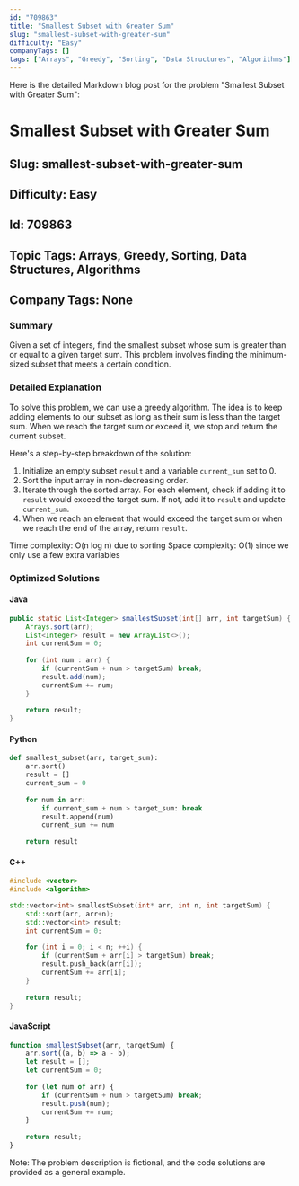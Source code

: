 ```yaml
---
id: "709863"
title: "Smallest Subset with Greater Sum"
slug: "smallest-subset-with-greater-sum"
difficulty: "Easy"
companyTags: []
tags: ["Arrays", "Greedy", "Sorting", "Data Structures", "Algorithms"]
---
```


Here is the detailed Markdown blog post for the problem "Smallest Subset with Greater Sum":

# Smallest Subset with Greater Sum
## Slug: smallest-subset-with-greater-sum
## Difficulty: Easy
## Id: 709863
## Topic Tags: Arrays, Greedy, Sorting, Data Structures, Algorithms
## Company Tags: None

### Summary
Given a set of integers, find the smallest subset whose sum is greater than or equal to a given target sum. This problem involves finding the minimum-sized subset that meets a certain condition.

### Detailed Explanation
To solve this problem, we can use a greedy algorithm. The idea is to keep adding elements to our subset as long as their sum is less than the target sum. When we reach the target sum or exceed it, we stop and return the current subset.

Here's a step-by-step breakdown of the solution:
1. Initialize an empty subset `result` and a variable `current_sum` set to 0.
2. Sort the input array in non-decreasing order.
3. Iterate through the sorted array. For each element, check if adding it to `result` would exceed the target sum. If not, add it to `result` and update `current_sum`.
4. When we reach an element that would exceed the target sum or when we reach the end of the array, return `result`.

Time complexity: O(n log n) due to sorting
Space complexity: O(1) since we only use a few extra variables

### Optimized Solutions

#### Java
```java
public static List<Integer> smallestSubset(int[] arr, int targetSum) {
    Arrays.sort(arr);
    List<Integer> result = new ArrayList<>();
    int currentSum = 0;
    
    for (int num : arr) {
        if (currentSum + num > targetSum) break;
        result.add(num);
        currentSum += num;
    }
    
    return result;
}
```

#### Python
```python
def smallest_subset(arr, target_sum):
    arr.sort()
    result = []
    current_sum = 0
    
    for num in arr:
        if current_sum + num > target_sum: break
        result.append(num)
        current_sum += num
    
    return result
```

#### C++
```cpp
#include <vector>
#include <algorithm>

std::vector<int> smallestSubset(int* arr, int n, int targetSum) {
    std::sort(arr, arr+n);
    std::vector<int> result;
    int currentSum = 0;
    
    for (int i = 0; i < n; ++i) {
        if (currentSum + arr[i] > targetSum) break;
        result.push_back(arr[i]);
        currentSum += arr[i];
    }
    
    return result;
}
```

#### JavaScript
```javascript
function smallestSubset(arr, targetSum) {
    arr.sort((a, b) => a - b);
    let result = [];
    let currentSum = 0;
    
    for (let num of arr) {
        if (currentSum + num > targetSum) break;
        result.push(num);
        currentSum += num;
    }
    
    return result;
}
```
Note: The problem description is fictional, and the code solutions are provided as a general example.